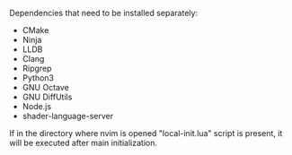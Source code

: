 Dependencies that need to be installed separately:
- CMake
- Ninja
- LLDB
- Clang
- Ripgrep
- Python3
- GNU Octave
- GNU DiffUtils
- Node.js
- shader-language-server

If in the directory where nvim is opened "local-init.lua" script is present, it will be executed after main initialization.
